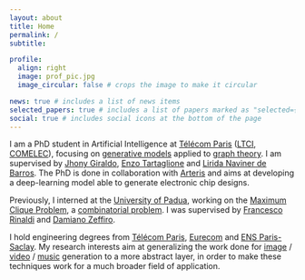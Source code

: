 ```yaml
---
layout: about
title: Home
permalink: /
subtitle: 

profile:
  align: right
  image: prof_pic.jpg
  image_circular: false # crops the image to make it circular

news: true # includes a list of news items
selected_papers: true # includes a list of papers marked as "selected={true}"
social: true # includes social icons at the bottom of the page
---
```


I am a PhD student in Artificial Intelligence at [Télécom Paris](https://www.telecom-paris.fr/) ([LTCI](https://www.telecom-paris.fr/en/research/labs/information-processing-ltci), [COMELEC](https://www.telecom-paris.fr/en/school/departments/communications-electronics)), focusing on [generative models](https://en.wikipedia.org/wiki/Generative_artificial_intelligence) applied to [graph theory](https://en.wikipedia.org/wiki/Graph_theory). I am supervised by [Jhony Giraldo](https://sites.google.com/view/jhonygiraldo), [Enzo Tartaglione](https://enzotarta.github.io/) and [Lirida Naviner de Barros](https://www.telecom-paris.fr/lirida-naviner). The PhD is done in collaboration with [Arteris](https://www.arteris.com/) and aims at developing a deep-learning model able to generate electronic chip designs.

Previously, I interned at the [University of Padua](https://www.unipd.it/en/), working on the [Maximum Clique Problem](https://en.wikipedia.org/wiki/Clique_problem), a [combinatorial problem](https://en.wikipedia.org/wiki/Combinatorial_optimization). I was supervised by [Francesco Rinaldi](https://sites.google.com/view/francescorinaldi/home-page?authuser=1) and [Damiano Zeffiro](https://damianozeffiro.github.io/).

I hold engineering degrees from [Télécom Paris](https://www.telecom-paris.fr/), [Eurecom](https://www.eurecom.fr/en/node/388) and [ENS Paris-Saclay](https://www.master-mva.com/). My research interests aim at generalizing the work done for [image](https://www.midjourney.com/home) / [video](https://openai.com/index/sora/) / [music](https://suno.com/) generation to a more abstract layer, in order to make these techniques work for a much broader field of application.

